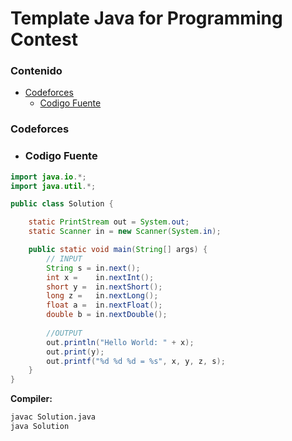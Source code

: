 # Template Java for Programming Contest

### Contenido
* [Codeforces](#codeforces)
    * [Codigo Fuente](#codigo-fuente)

### Codeforces

* ### Codigo Fuente

```java
import java.io.*;
import java.util.*;

public class Solution {

    static PrintStream out = System.out;
    static Scanner in = new Scanner(System.in);

    public static void main(String[] args) {
        // INPUT
        String s = in.next();
        int x =    in.nextInt();
        short y =  in.nextShort();
        long z =   in.nextLong();
        float a =  in.nextFloat();
        double b = in.nextDouble();
        
        //OUTPUT
        out.println("Hello World: " + x);
        out.print(y);
        out.printf("%d %d %d = %s", x, y, z, s);
    } 
}
```

**Compiler:**

```bash
javac Solution.java 
java Solution
```
